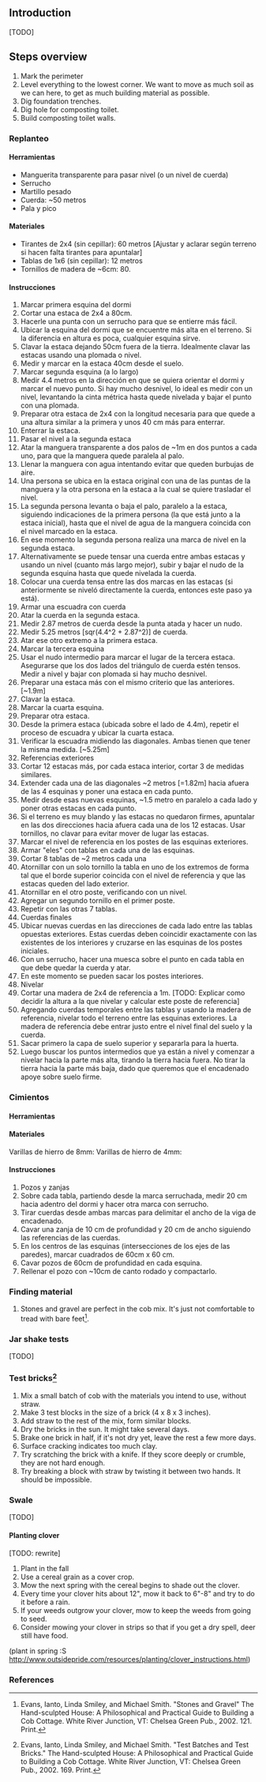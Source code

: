 ## Introduction 
[TODO]

## Steps overview
1. Mark the perimeter
2. Level everything to the lowest corner. We want to move as much soil as we can here, to get as much building material as possible.
3. Dig foundation trenches.
4. Dig hole for composting toilet.
5. Build composting toilet walls.

### Replanteo
#### Herramientas 
* Manguerita transparente para pasar nivel (o un nivel de cuerda)
* Serrucho 
* Martillo pesado
* Cuerda: ~50 metros
* Pala y pico

#### Materiales 
* Tirantes de 2x4 (sin cepillar): 60 metros [Ajustar y aclarar según terreno si hacen falta tirantes para apuntalar]
* Tablas de 1x6 (sin cepillar): 12 metros
* Tornillos de madera de ~6cm: 80.

#### Instrucciones
1. Marcar primera esquina del dormi
  1. Cortar una estaca de 2x4 a 80cm.
  2. Hacerle una punta con un serrucho para que se entierre más fácil.
  3. Ubicar la esquina del dormi que se encuentre más alta en el terreno. Si la diferencia en altura es poca, cualquier esquina sirve. 
  4. Clavar la estaca dejando 50cm fuera de la tierra. Idealmente clavar las estacas usando una plomada o nivel.
  5. Medir y marcar en la estaca 40cm desde el suelo.
2.  Marcar segunda esquina (a lo largo)
  1. Medir 4.4 metros en la dirección en que se quiera orientar el dormi y marcar el nuevo punto. Si hay mucho desnivel, lo ideal es medir con un nivel, levantando la cinta métrica hasta quede nivelada y bajar el punto con una plomada. 
  2. Preparar otra estaca de 2x4 con la longitud necesaria para que quede a una altura similar a la primera y unos 40 cm más para enterrar. 
  3. Enterrar la estaca.
3. Pasar el nivel a la segunda estaca
  1. Atar la manguera transparente a dos palos de ~1m en dos puntos a cada uno, para que la manguera quede paralela al palo.
  2. Llenar la manguera con agua intentando evitar que queden burbujas de aire.
  3. Una persona se ubica en la estaca original con una de las puntas de la manguera y la otra persona en la estaca a la cual se quiere trasladar el nivel.
  4. La segunda persona levanta o baja el palo, paralelo a la estaca, siguiendo indicaciones de la primera persona (la que está junto a la estaca inicial), hasta que el nivel de agua de la manguera coincida con el nivel marcado en la estaca.
  5. En ese momento la segunda persona realiza una marca de nivel en la segunda estaca.
  6. Alternativamente se puede tensar una cuerda entre ambas estacas y usando un nivel (cuanto más largo mejor), subir y bajar el nudo de la segunda esquina hasta que quede nivelada la cuerda.
4. Colocar una cuerda tensa entre las dos marcas en las estacas (si anteriormente se niveló directamente la cuerda, entonces este paso ya está). 
5. Armar una escuadra con cuerda
  1. Atar la cuerda en la segunda estaca.
  2. Medir 2.87 metros de cuerda desde la punta atada y hacer un nudo.
  2. Medir 5.25 metros [sqr(4.4^2 + 2.87^2)] de cuerda.
  3. Atar ese otro extremo a la primera estaca.
6. Marcar la tercera esquina
  1. Usar el nudo intermedio para marcar el lugar de la tercera estaca. Asegurarse que los dos lados del triángulo de cuerda estén tensos. Medir a nivel y bajar con plomada si hay mucho desnivel.
  1. Preparar una estaca más con el mismo criterio que las anteriores. [~1.9m]
  2. Clavar la estaca.
7. Marcar la cuarta esquina.
  1. Preparar otra estaca.
  2. Desde la primera estaca (ubicada sobre el lado de 4.4m), repetir el proceso de escuadra y ubicar la cuarta estaca.
8. Verificar la escuadra midiendo las diagonales. Ambas tienen que tener la misma medida. [~5.25m]
9. Referencias exteriores
  1. Cortar 12 estacas más, por cada estaca interior, cortar 3 de medidas similares. 
  2. Extender cada una de las diagonales ~2 metros [=1.82m] hacia afuera de las 4 esquinas y  poner una estaca en cada punto.
  3. Medir desde esas nuevas esquinas, ~1.5 metro en paralelo a cada lado y poner otras estacas en cada punto. 
  4. Si el terreno es muy blando y las estacas no quedaron firmes, apuntalar en las dos direcciones hacia afuera cada una de los 12 estacas. Usar tornillos, no clavar para evitar mover de lugar las estacas.
  5. Marcar el nivel de referencia en los postes de las esquinas exteriores.
10. Armar "eles" con tablas en cada una de las esquinas.
  1. Cortar 8 tablas de ~2 metros cada una
  2. Atornillar con un solo tornillo la tabla en uno de los extremos de forma tal que el borde superior coincida con el nivel de referencia y que las estacas queden del lado exterior. 
  3. Atornillar en el otro poste, verificando con un nivel.
  4. Agregar un segundo tornillo en el primer poste.
  5. Repetir con las otras 7 tablas.
11. Cuerdas finales
  1. Ubicar nuevas cuerdas en las direcciones de cada lado entre las tablas opuestas exteriores. Estas cuerdas deben coincidir exactamente con las existentes de los interiores y cruzarse en las esquinas de los postes iniciales. 
  2. Con un serrucho, hacer una muesca sobre el punto en cada tabla en que debe quedar la cuerda y atar.
  3. En este momento se pueden sacar los postes interiores.
12. Nivelar
  1. Cortar una madera de 2x4 de referencia a 1m. [TODO: Explicar como decidir la altura a la que nivelar y calcular este poste de referencia]
  2. Agregando cuerdas temporales entre las tablas y usando la madera de referencia, nivelar todo el terreno entre las esquinas exteriores. La madera de referencia debe entrar justo entre el nivel final del suelo y la cuerda.
  3. Sacar primero la capa de suelo superior y separarla para la huerta.
  4. Luego buscar los puntos intermedios que ya están a nivel y comenzar a nivelar hacia la parte más alta, tirando la tierra hacia fuera. No tirar la tierra hacia la parte más baja, dado que queremos que el encadenado apoye sobre suelo firme.

### Cimientos
#### Herramientas

#### Materiales
Varillas de hierro de 8mm: 
Varillas de hierro de 4mm:

#### Instrucciones
1. Pozos y zanjas
  1. Sobre cada tabla, partiendo desde la marca serruchada, medir 20 cm hacia adentro del dormi y hacer otra marca con serrucho.
  2. Tirar cuerdas desde ambas marcas para delimitar el ancho de la viga de encadenado.
  3. Cavar una zanja de 10 cm de profundidad y 20 cm de ancho siguiendo las referencias de las cuerdas.
  3. En los centros de las esquinas (intersecciones de los ejes de las paredes), marcar cuadrados de 60cm x 60 cm.
  4. Cavar pozos de 60cm de profundidad en cada esquina.
  5. Rellenar el pozo con ~10cm de canto rodado y compactarlo.





### Finding material
1. Stones and gravel are perfect in the cob mix. It's just not comfortable to tread with bare feet[^evans-gravel].

### Jar shake tests
[TODO]

### Test bricks[^evans-bricks]
1. Mix a small batch of cob with the materials you intend to use, without straw.
2. Make 3 test blocks in the size of a brick (4 x 8 x 3 inches).
3. Add straw to the rest of the mix, form similar blocks.
4. Dry the bricks in the sun. It might take several days.
5. Brake one brick in half, if it's not dry yet, leave the rest a few more days.
6. Surface cracking indicates too much clay.
7. Try scratching the brick with a knife. If they score deeply or crumble, they are not hard enough.
8. Try breaking a block with straw by twisting it between two hands. It should be impossible.


### Swale
[TODO]

#### Planting clover

[TODO: rewrite]
1. Plant in the fall
2. Use a cereal grain as a cover crop.
3. Mow the next spring with the cereal begins to shade out the clover.
4. Every time your clover hits about 12", mow it back to 6"-8" and try to do it before a rain.
5. If your weeds outgrow your clover, mow to keep the weeds from going to seed.
6. Consider mowing your clover in strips so that if you get a dry spell, deer still have food.

(plant in spring :S http://www.outsidepride.com/resources/planting/clover_instructions.html)


### References
[^evans-gravel]: Evans, Ianto, Linda Smiley, and Michael Smith. "Stones and Gravel" The Hand-sculpted House: A Philosophical and Practical Guide to Building a Cob Cottage. White River Junction, VT: Chelsea Green Pub., 2002. 121. Print.

[^evans-bricks]: Evans, Ianto, Linda Smiley, and Michael Smith. "Test Batches and Test Bricks." The Hand-sculpted House: A Philosophical and Practical Guide to Building a Cob Cottage. White River Junction, VT: Chelsea Green Pub., 2002. 169. Print.